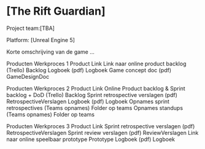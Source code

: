 # [The Rift Guardian]

Project team:[TBA]

Platform: [Unreal Engine 5]

Korte omschrijving van de game
...

Producten Werkproces 1
Product	Link
Link naar online product backlog (Trello)	Backlog
Logboek (pdf)	Logboek
Game concept doc (pdf)	GameDesignDoc
	
Producten Werkproces 2
Product	Link
Online Product backlog & Sprint backlog + DoD (Trello)	Backlog
Sprint retrospective verslagen (pdf)	RetrospectiveVerslagen
Logboek (pdf)	Logboek
Opnames sprint retrospectives (Teams opnames)	Folder op teams
Opnames standups (Teams opnames)	Folder op teams
	
Producten Werkproces 3
Product	Link
Sprint retrospective verslagen (pdf)	RetrospectiveVerslagen
Sprint review verslagen (pdf)	ReviewVerslagen
Link naar online speelbaar prototype	Prototype
Logboek (pdf)	Logboek
	
